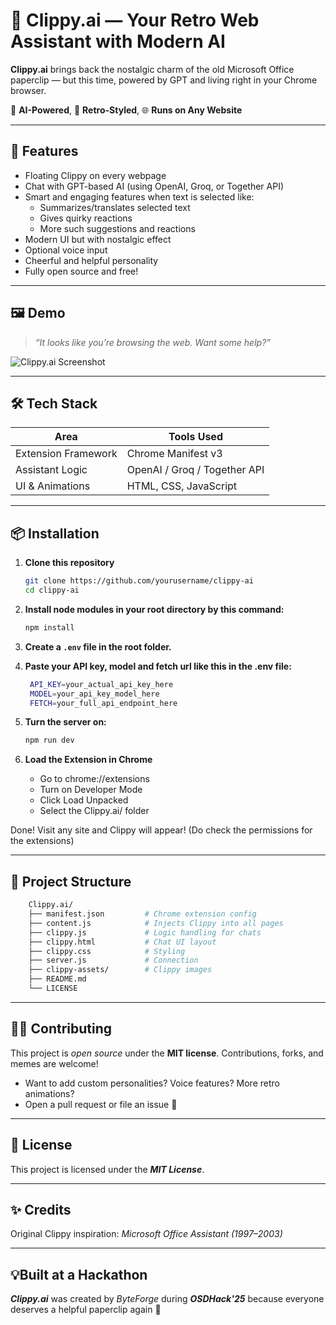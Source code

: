 # 🧷 Clippy.ai — Your Retro Web Assistant with Modern AI

**Clippy.ai** brings back the nostalgic charm of the old Microsoft Office paperclip — but this time, powered by GPT and living right in your Chrome browser.

🧠 **AI-Powered**, 🎨 **Retro-Styled**, 🌐 **Runs on Any Website**

---

## 🚀 **Features**

- Floating Clippy on every webpage
- Chat with GPT-based AI (using OpenAI, Groq, or Together API)
- Smart and engaging features when text is selected like:
  - Summarizes/translates selected text
  - Gives quirky reactions
  - More such suggestions and reactions
- Modern UI but with nostalgic effect
- Optional voice input
- Cheerful and helpful personality
- Fully open source and free!

---

## 🖼️ **Demo**

> _“It looks like you’re browsing the web. Want some help?”_

![Clippy.ai Screenshot](clippy-assets/demo.png)

---

## 🛠️ **Tech Stack**

| Area                  | Tools Used                   |
|-----------------------|------------------------------|
| Extension Framework   | Chrome Manifest v3           |
| Assistant Logic       | OpenAI / Groq / Together API |
| UI & Animations       | HTML, CSS, JavaScript        |


---

## 📦 **Installation**

1. **Clone this repository**
   ```bash
   git clone https://github.com/yourusername/clippy-ai
   cd clippy-ai
   ```

2. **Install node modules in your root directory by this command:**
    ```bash
    npm install
    ```

3. **Create a `.env` file in the root folder.**

4. **Paste your API key, model and fetch url like this in the .env file:**
   ```bash
    API_KEY=your_actual_api_key_here
    MODEL=your_api_key_model_here
    FETCH=your_full_api_endpoint_here
    ```

5. **Turn the server on:**
    ```bash
    npm run dev
    ```

6. **Load the Extension in Chrome**
   - Go to chrome://extensions
   - Turn on Developer Mode
   - Click Load Unpacked
   - Select the Clippy.ai/ folder

Done! Visit any site and Clippy will appear!
(Do check the permissions for the extensions)

---

## 📁 **Project Structure**
``` bash
    Clippy.ai/
    ├── manifest.json         # Chrome extension config
    ├── content.js            # Injects Clippy into all pages
    ├── clippy.js             # Logic handling for chats
    ├── clippy.html           # Chat UI layout
    ├── clippy.css            # Styling
    ├── server.js             # Connection
    ├── clippy-assets/        # Clippy images
    ├── README.md
    └── LICENSE
```

---

## 🧑‍💻 **Contributing**

This project is _open source_ under the **MIT license**. Contributions, forks, and memes are welcome!

- Want to add custom personalities? Voice features? More retro animations?
- Open a pull request or file an issue 🙌

---

## 🧾 **License**

This project is licensed under the _**MIT License**_.

---

## ✨ **Credits**

Original Clippy inspiration: _Microsoft Office Assistant (1997–2003)_

---

## 💡**Built at a Hackathon**

_**Clippy.ai**_ was created by _ByteForge_ during _**OSDHack'25**_ because everyone deserves a helpful paperclip again 🧷
